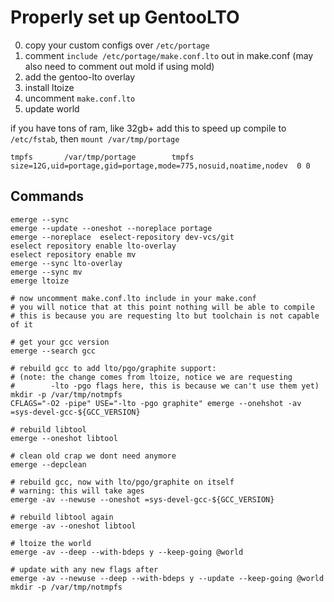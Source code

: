 # Properly set up GentooLTO

0. copy your custom configs over `/etc/portage`
1. comment `include /etc/portage/make.conf.lto` out in make.conf (may
   also need to comment out mold if using mold)
2. add the gentoo-lto overlay
3. install ltoize
4. uncomment `make.conf.lto`
5. update world

if you have tons of ram, like 32gb+ add this to speed up compile to `/etc/fstab`, then `mount /var/tmp/portage`
```
tmpfs		/var/tmp/portage		tmpfs	size=12G,uid=portage,gid=portage,mode=775,nosuid,noatime,nodev	0 0
```

## Commands

```
emerge --sync
emerge --update --oneshot --noreplace portage
emerge --noreplace  eselect-repository dev-vcs/git
eselect repository enable lto-overlay
eselect repository enable mv
emerge --sync lto-overlay
emerge --sync mv
emerge ltoize

# now uncomment make.conf.lto include in your make.conf
# you will notice that at this point nothing will be able to compile
# this is because you are requesting lto but toolchain is not capable of it

# get your gcc version
emerge --search gcc

# rebuild gcc to add lto/pgo/graphite support:
# (note: the change comes from ltoize, notice we are requesting
#        -lto -pgo flags here, this is because we can't use them yet)
mkdir -p /var/tmp/notmpfs
CFLAGS="-O2 -pipe" USE="-lto -pgo graphite" emerge --onehshot -av =sys-devel-gcc-${GCC_VERSION}

# rebuild libtool
emerge --oneshot libtool

# clean old crap we dont need anymore
emerge --depclean

# rebuild gcc, now with lto/pgo/graphite on itself
# warning: this will take ages
emerge -av --newuse --oneshot =sys-devel-gcc-${GCC_VERSION}

# rebuild libtool again
emerge -av --oneshot libtool

# ltoize the world
emerge -av --deep --with-bdeps y --keep-going @world

# update with any new flags after
emerge -av --newuse --deep --with-bdeps y --update --keep-going @world
mkdir -p /var/tmp/notmpfs
```

